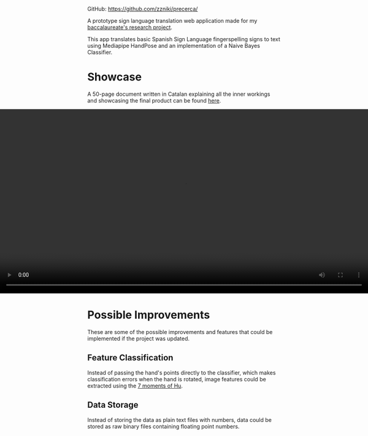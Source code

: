 GitHub: https://github.com/zzniki/precerca/

A prototype sign language translation web application made for my [baccalaureate's research project](https://github.com/zzniki/precerca/blob/cac3c2175c857cc4339cd0207bea8b47be2fed61/memoria.pdf).

This app translates basic Spanish Sign Language fingerspelling signs to text using Mediapipe HandPose and an implementation of a Naive Bayes Classifier.

# Showcase
A 50-page document written in Catalan explaining all the inner workings and showcasing the final product can be found [here](https://github.com/zzniki/precerca/blob/cac3c2175c857cc4339cd0207bea8b47be2fed61/memoria.pdf).

<div style="display: flex; align-items: center; justify-content: center; width: 100%">
    <video style="height: 30rem;" controls>
        <source src="https://github.com/zzniki/precerca/assets/39004156/ace5102c-3009-4f10-b0a6-3fc6e9a19038" type="video/mp4">
    </video>
</div>

# Possible Improvements
These are some of the possible improvements and features that could be implemented if the project was updated.

## Feature Classification
Instead of passing the hand's points directly to the classifier, which makes classification errors when the hand is rotated, image features could be extracted using the [7 moments of Hu](https://cvexplained.wordpress.com/2020/07/21/10-4-hu-moments/).

## Data Storage
Instead of storing the data as plain text files with numbers, data could be stored as raw binary files containing floating point numbers.
